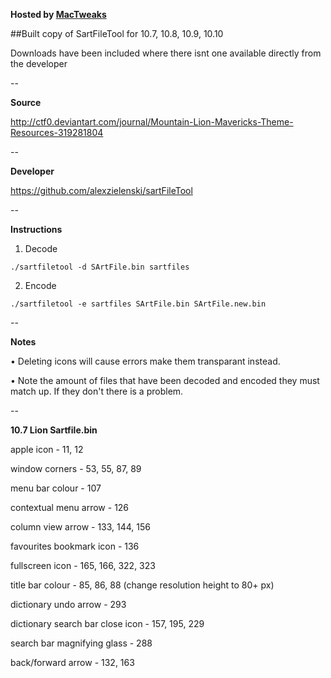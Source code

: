 **Hosted by [MacTweaks](http://www.mactweaks.net)**

##Built copy of SartFileTool for 10.7, 10.8, 10.9, 10.10

Downloads have been included where there isnt one available directly from the developer

--

**Source**

http://ctf0.deviantart.com/journal/Mountain-Lion-Mavericks-Theme-Resources-319281804

--

**Developer**

https://github.com/alexzielenski/sartFileTool

--

**Instructions**

1) Decode 

```./sartfiletool -d SArtFile.bin sartfiles```

2) Encode 

```./sartfiletool -e sartfiles SArtFile.bin SArtFile.new.bin```

--

**Notes**

• Deleting icons will cause errors make them transparant instead.

• Note the amount of files that have been decoded and encoded they must match up. If they don't there is a problem.

--

**10.7 Lion Sartfile.bin**

apple icon - 11, 12

window corners - 53, 55, 87, 89 

menu bar colour - 107 

contextual menu arrow - 126

column view arrow - 133, 144, 156

favourites bookmark icon - 136

fullscreen icon - 165, 166, 322, 323

title bar colour - 85, 86, 88 (change resolution height to 80+ px)

dictionary undo arrow - 293

dictionary search bar close icon - 157, 195, 229

search bar magnifying glass - 288 

back/forward arrow - 132, 163 

